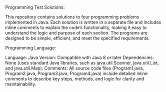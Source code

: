 Programming Test Solutions:

This repository contains solutions to four programming problems implemented in Java. Each solution is written in a separate file and includes inline comments to explain the code’s functionality, making it easy to understand the logic and purpose of each section. The programs are designed to be simple, efficient, and meet the specified requirements.

Programming Language:

Language: Java
Version: Compatible with Java 8 or later
Dependencies: None (uses standard Java libraries, such as java.util.Scanner, java.util.List, and java.util.Map).
Comments: All source code files (Program1.java, Program2.java, Program3.java, Program4.java) include detailed inline comments to describe key steps, methods, and logic for clarity and maintainability.
